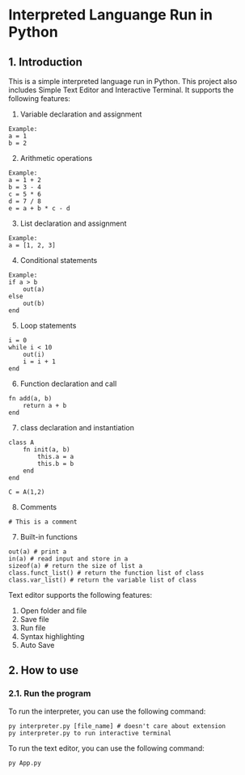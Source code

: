 # Interpreted Languange Run in Python
## 1. Introduction
This is a simple interpreted language run in Python. This project also includes Simple Text Editor and Interactive Terminal. It supports the following features:
1.  Variable declaration and assignment
```
Example:
a = 1
b = 2
```
2.  Arithmetic operations
```
Example:
a = 1 + 2
b = 3 - 4
c = 5 * 6
d = 7 / 8
e = a + b * c - d
```
3.  List declaration and assignment
```
Example:
a = [1, 2, 3]
```
4.  Conditional statements
```
Example:
if a > b
    out(a)
else
    out(b)
end
```
5.  Loop statements
```
i = 0
while i < 10
    out(i)
    i = i + 1
end
```
6.  Function declaration and call
```
fn add(a, b)
    return a + b
end
```
7.  class declaration and instantiation
```
class A
    fn init(a, b)
        this.a = a
        this.b = b
    end
end

C = A(1,2)
```
8.  Comments
```
# This is a comment
```
7. Built-in functions
```
out(a) # print a
in(a) # read input and store in a
sizeof(a) # return the size of list a
class.funct_list() # return the function list of class
class.var_list() # return the variable list of class
```
Text editor supports the following features:
1.  Open folder and file
2.  Save file
3.  Run file
4.  Syntax highlighting
5.  Auto Save
## 2. How to use
### 2.1. Run the program
To run the interpreter, you can use the following command:
```
py interpreter.py [file_name] # doesn't care about extension
py interpreter.py to run interactive terminal

```
To run the text editor, you can use the following command:
```
py App.py
```